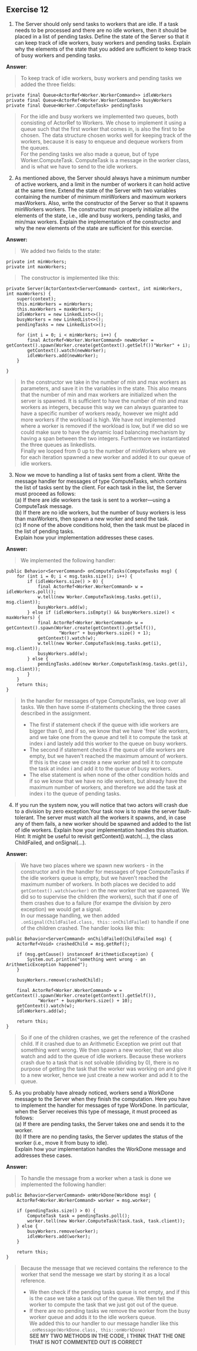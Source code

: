 ## Exercise 12

1. The Server should only send tasks to workers that are idle. If a task needs to be processed and there are no idle workers, then it should be placed in a list of pending tasks. Define the state of the Server so that it can keep track of idle workers, busy workers and pending tasks. Explain why the elements of the state that you added are sufficient to keep track of busy workers and pending tasks.

**Answer**:
>
> To keep track of idle workers, busy workers and pending tasks we added the three fields: 
>   	
	private final Queue<ActorRef<Worker.WorkerCommand>> idleWorkers  	
	private final Queue<ActorRef<Worker.WorkerCommand>> busyWorkers  		
	private final Queue<Worker.ComputeTask> pendingTasks  	
>  	
> For the idle and busy workers we implemented two queues, both consisting of ActorRef to Workers. We chose to implement it using a queue such that the first worker that comes in, is also the first to be chosen. The data structure chosen works well for keeping track of the workers, because it is easy to enqueue and dequeue workers from the queues.  
For the pending tasks we also made a queue, but of type Worker.ComputeTask. ComputeTask is a message in the worker class, and is what we have to send to the idle workers.

2. As mentioned above, the Server should always have a minimum number of active workers, and a limit in the number of workers it can hold active at the same time. Extend the state of the Server with two variables containing the number of minimum minWorkers and maximum workers maxWorkers. Also, write the constructor of the Server so that it spawns minWorkers workers. The constructor must properly initialize all the elements of the state, i.e., idle and busy workers, pending tasks, and min/max workers. Explain the implementation of the constructor and why the new elements of the state are sufficient for this exercise.

**Answer:**
>
> We added two fields to the state:
> 
	private int minWorkers;  	
	private int maxWorkers;  
>
> The constructor is implemented like this:
> 
	private Server(ActorContext<ServerCommand> context, int minWorkers, int maxWorkers) {
		super(context);
		this.minWorkers = minWorkers;
		this.maxWorkers = maxWorkers;
		idleWorkers = new LinkedList<>();
		busyWorkers = new LinkedList<>();
		pendingTasks = new LinkedList<>();

		for (int i = 0; i < minWorkers; i++) {
			final ActorRef<Worker.WorkerCommand> newWorker = getContext().spawn(Worker.create(getContext().getSelf())"Worker" + i);
			getContext().watch(newWorker);
			idleWorkers.add(newWorker);
		}

	}
	
> 
> In the constructor we take in the number of min and max workers as parameters, and save it in the variables in the state. This also means that the number of min and max workers are initialized when the server is spawned. 
> It is sufficient to have the number of min and max workers as integers, because this way we can always guarantee to have a specific number of workers ready, however we might add more workers if the workload is high. We have not implemented where a worker is removed if the workload is low, but if we did so we could make sure to have the dynamic load balancing mechanism by having a span between the two integers. 
> Furthermore we instantiated the three queues as linkedlists.  
> Finally we looped from 0 up to the number of minWorkers where we for each iteration spawned a new worker and added it to our queue of idle workers. 

3. Now we move to handling a list of tasks sent from a client. Write the message handler for messages of type ComputeTasks, which contains the list of tasks sent by the client. For each task in the list, the Server
must proceed as follows:  
	(a) If there are idle workers the task is sent to a worker—using a ComputeTask message.  
	(b) If there are no idle workers, but the number of busy workers is less than maxWorkers, then spawn a new worker and send the task.  
	(c) If none of the above conditions hold, then the task must be placed in the list of pending tasks.  
Explain how your implementation addresses these cases.

**Answer:**
> 
> We implemented the following handler:
> 
	public Behavior<ServerCommand> onComputeTasks(ComputeTasks msg) {
		for (int i = 0; i < msg.tasks.size(); i++) {
			if (idleWorkers.size() > 0) {
				final ActorRef<Worker.WorkerCommand> w = idleWorkers.poll();
				w.tell(new Worker.ComputeTask(msg.tasks.get(i), msg.client));
				busyWorkers.add(w);
			} else if (idleWorkers.isEmpty() && busyWorkers.size() < maxWorkers) {
				final ActorRef<Worker.WorkerCommand> w = getContext().spawn(Worker.create(getContext().getSelf()),
						"Worker" + busyWorkers.size() + 1);
				getContext().watch(w);
				w.tell(new Worker.ComputeTask(msg.tasks.get(i), msg.client));
				busyWorkers.add(w);
			} else {
				pendingTasks.add(new Worker.ComputeTask(msg.tasks.get(i), msg.client));
			}
		}
		return this;
	}

> In the handler for messages of type ComputeTasks, we loop over all tasks. We then have some if-statements checking the three cases described in the assignment.   	
> - The first if statement check if the queue with idle workers are bigger than 0, and if so, we know that we have 'free' idle workers, and we take one from the queue and tell it to compute the task at index i and lastely add this worker to the queue on busy workers.   	
> - The second if statement checks if the queue of idle workers are empty, but we haven't reached the maximum amount of workers. If this is the case we create a new worker and tell it to compute the task at index i and add it to the queue of busy workers.  	
> - The else statement is when none of the other condition holds and if so we know that we have no idle workers, but already have the maximum number of workers, and therefore we add the task at index i to the queue of pending tasks. 

4. If you run the system now, you will notice that two actors will crash due to a division by zero exception.Your task now is to make the server fault-tolerant. The server must watch all the workers it spawns, and, in case any of them fails, a new worker should be spawned and added to the list of idle workers. Explain how your implementation handles this situation. Hint: It might be useful to revisit getContext().watch(...), the class ChildFailed, and onSignal(...).

**Answer:**
>
> We have two places where we spawn new workers - in the constructor and in the handler for messages of type ComputeTasks if the idle workers queue is empty, but we haven't reached the maximum number of workers. In both places we decided to add `getContext().watch(worker)` on the new worker that we spawned. We did so to supervise the children (the workers), such that if one of them crashes due to a failure (for exampe the division by zero exception) we would get a signal.  
> In our message handling, we then added `.onSignal(ChildFailed.class, this::onChildFailed)` to handle if one of the children crashed. The handler looks like this: 

	public Behavior<ServerCommand> onChildFailed(ChildFailed msg) {
		ActorRef<Void> crashedChild = msg.getRef();

		if (msg.getCause() instanceof ArithmeticException) {
			System.out.println("something went wrong - an ArithmeticException happened");
		}

		busyWorkers.remove(crashedChild);

		final ActorRef<Worker.WorkerCommand> w = getContext().spawn(Worker.create(getContext().getSelf()),
				"Worker" + busyWorkers.size() + 10);
		getContext().watch(w);
		idleWorkers.add(w);

		return this;
	}
> So if one of the children crashes, we get the reference of the crashed child. If it crashed due to an Arithmetic Exception we print out that something went wrong. We then spawn a new worker, that we also watch and add to the queue of idle workers. Because these workers crash due to a task that is not solvable (dividing by 0), there is no purpose of getting the task that the worker was working on and give it to a new worker, hence we just create a new worker and add it to the queue. 

5. As you probably have already noticed, workers send a WorkDone message to the Server when they finish the computation. Here you have to implement the handler for messages of type WorkDone. In particular, when the Server receives this type of message, it must proceed as follows:  
(a) If there are pending tasks, the Server takes one and sends it to the worker.  
(b) If there are no pending tasks, the Server updates the status of the worker (i.e., move it from busy to
idle).  
Explain how your implementation handles the WorkDone message and addresses these cases.


**Answer:**
> To handle the message from a worker when a task is done we implemented the following handler:

	public Behavior<ServerCommand> onWorkDone(WorkDone msg) {
		ActorRef<Worker.WorkerCommand> worker = msg.worker; 

		if (pendingTasks.size() > 0) {
			ComputeTask task = pendingTasks.poll();
			worker.tell(new Worker.ComputeTask(task.task, task.client));
		} else {
			busyWorkers.remove(worker);
			idleWorkers.add(worker);
		}

		return this;
	}
> Because the message that we recieved contains the reference to the worker that send the message we start by storing it as a local reference. 
> - We then check if the pending tasks queue is not empty, and if this is the case we take a task out of the queue. We then tell the worker to compute the task that we just got out of the queue. 
> - If there are no pending tasks we remove the worker from the busy worker queue and adds it to the idle workers queue.  
> We added this to our handler to our message handler like this `.onMessage(WorkDone.class, this::onWorkDone)`  
> **SEE MY TWO METHODS IN THE CODE, I THINK THAT THE ONE THAT IS NOT COMMENTED OUT IS CORRECT**
